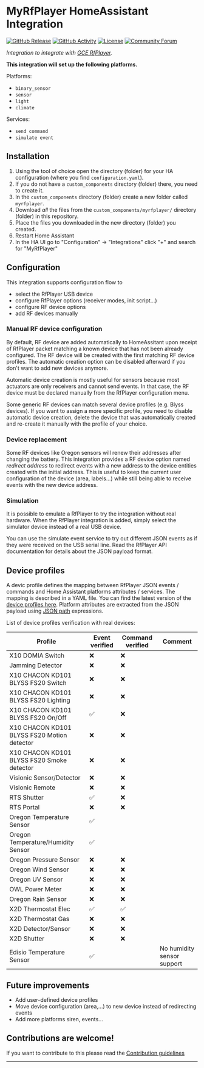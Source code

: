 # MyRfPlayer HomeAssistant Integration

[![GitHub Release][releases-shield]][releases]
[![GitHub Activity][commits-shield]][commits]
[![License][license-shield]](LICENSE)
[![Community Forum][forum-shield]][forum]

_Integration to integrate with [GCE RfPlayer][myrfplayer]._

**This integration will set up the following platforms.**

Platforms:

- `binary_sensor`
- `sensor`
- `light`
- `climate`

Services:

- `send command`
- `simulate event`

## Installation

1. Using the tool of choice open the directory (folder) for your HA configuration (where you find `configuration.yaml`).
1. If you do not have a `custom_components` directory (folder) there, you need to create it.
1. In the `custom_components` directory (folder) create a new folder called `myrfplayer`.
1. Download _all_ the files from the `custom_components/myrfplayer/` directory (folder) in this repository.
1. Place the files you downloaded in the new directory (folder) you created.
1. Restart Home Assistant
1. In the HA UI go to "Configuration" -> "Integrations" click "+" and search for "MyRfPlayer"

## Configuration

This integration supports configuration flow to

- select the RfPlayer USB device
- configure RfPlayer options (receiver modes, init script...)
- configure RF device options
- add RF devices manually

### Manual RF device configuration

By default, RF device are added automatically to HomeAssitant upon receipt of RfPlayer packet matching a known device that has not been already configured. The RF device will be created with the first matching RF device profiles. The automatic creation option can be disabled afterward if you don't want to add new devices anymore.

Automatic device creation is mostly useful for sensors because most actuators are only receivers and cannot send events. In that case, the RF device must be declared manually from the RfPlayer configuration menu.

Some generic RF devices can match several device profiles (e.g. Blyss devices). If you want to assign a more specific profile, you need to disable automatic device creation, delete the device that was automatically created and re-create it manually with the profile of your choice.

### Device replacement

Some RF devices like Oregon sensors will renew their addresses after changing the battery. This integration provides a RF device option named _redirect address_ to redirect events with a new address to the device entities created with the initial address. This is useful to keep the current user configuration of the device (area, labels...) while still being able to receive events with the new device address.

### Simulation

It is possible to emulate a RfPlayer to try the integration without real hardware. When the RfPlayer integration is added, simply select the simulator device instead of a real USB device.

You can use the simulate event service to try out different JSON events as if they were received on the USB serial line. Read the RfPlayer API documentation for details about the JSON payload format.

## Device profiles

A devic profile defines the mapping between RfPlayer JSON events / commands and Home Assistant platforms attributes / services.
The mapping is described in a YAML file. You can find the latest version of the [device profiles here](https://github.com/racletteparty/HacsMyRfPlayer/blob/main/custom_components/myrfplayer/device-profiles.yaml).
Platform attributes are extracted from the JSON payload using [JSON path](https://en.wikipedia.org/wiki/JSONPath) expressions.

List of device profiles verification with real devices:

| Profile                                     | Event verified | Command verified | Comment                    |
| ------------------------------------------- | -------------- | ---------------- | -------------------------- |
| X10 DOMIA Switch                            | ❌             | ❌               |
| Jamming Detector                            | ❌             | ❌               |
| X10 CHACON KD101 BLYSS FS20 Switch          | ❌             | ❌               |
| X10 CHACON KD101 BLYSS FS20 Lighting        | ❌             | ❌               |
| X10 CHACON KD101 BLYSS FS20 On/Off          | ✅             | ❌               |
| X10 CHACON KD101 BLYSS FS20 Motion detector | ❌             | ❌               |
| X10 CHACON KD101 BLYSS FS20 Smoke detector  | ❌             | ❌               |
| Visionic Sensor/Detector                    | ❌             | ❌               |
| Visionic Remote                             | ❌             | ❌               |
| RTS Shutter                                 | ✅             | ❌               |
| RTS Portal                                  | ❌             | ❌               |
| Oregon Temperature Sensor                   | ✅             |                  |
| Oregon Temperature/Humidity Sensor          | ✅             |                  |
| Oregon Pressure Sensor                      | ❌             | ❌               |
| Oregon Wind Sensor                          | ❌             | ❌               |
| Oregon UV Sensor                            | ❌             | ❌               |
| OWL Power Meter                             | ❌             | ❌               |
| Oregon Rain Sensor                          | ❌             | ❌               |
| X2D Thermostat Elec                         | ✅             | ✅               |
| X2D Thermostat Gas                          | ❌             | ❌               |
| X2D Detector/Sensor                         | ❌             | ❌               |
| X2D Shutter                                 | ❌             | ❌               |
| Edisio Temperature Sensor                   | ✅             |                  | No humidity sensor support |

## Future improvements

- Add user-defined device profiles
- Move device configuration (area,...) to new device instead of redirecting events
- Add more platforms siren, events...

## Contributions are welcome!

If you want to contribute to this please read the [Contribution guidelines](CONTRIBUTING.md)

---

[myrfplayer]: https://github.com/racletteparty/HacsMyRfPlayer
[commits-shield]: https://img.shields.io/github/commit-activity/y/racletteparty/HacsMyRfPlayer
[commits]: https://github.com/racletteparty/HacsMyRfPlayer/commits/main
[forum-shield]: https://img.shields.io/badge/community-forum-brightgreen.svg
[forum]: https://forum.hacf.fr/
[license-shield]: https://img.shields.io/github/license/racletteparty/HacsMyRfPlayer
[releases-shield]: https://img.shields.io/github/release/racletteparty/HacsMyRfPlayer
[releases]: https://github.com/racletteparty/HacsMyRfPlayer/releases
